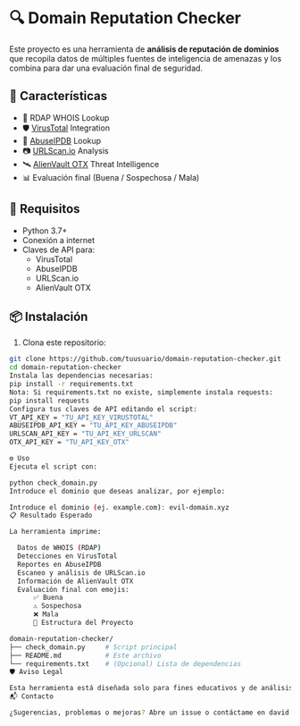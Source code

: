 # 🔍 Domain Reputation Checker

Este proyecto es una herramienta de **análisis de reputación de dominios** que recopila datos de múltiples fuentes de inteligencia de amenazas y los combina para dar una evaluación final de seguridad.

## 🚀 Características

- 🔎 RDAP WHOIS Lookup
- 🛡️ [VirusTotal](https://www.virustotal.com/) Integration
- 🚨 [AbuseIPDB](https://www.abuseipdb.com/) Lookup
- 📷 [URLScan.io](https://urlscan.io/) Analysis
- 🛰️ [AlienVault OTX](https://otx.alienvault.com/) Threat Intelligence
- 📊 Evaluación final (Buena / Sospechosa / Mala)

## 🧰 Requisitos

- Python 3.7+
- Conexión a internet
- Claves de API para:
  - VirusTotal
  - AbuseIPDB
  - URLScan.io
  - AlienVault OTX

## 📦 Instalación

1. Clona este repositorio:

```bash
git clone https://github.com/tuusuario/domain-reputation-checker.git
cd domain-reputation-checker
Instala las dependencias necesarias:
pip install -r requirements.txt
Nota: Si requirements.txt no existe, simplemente instala requests:
pip install requests
Configura tus claves de API editando el script:
VT_API_KEY = "TU_API_KEY_VIRUSTOTAL"
ABUSEIPDB_API_KEY = "TU_API_KEY_ABUSEIPDB"
URLSCAN_API_KEY = "TU_API_KEY_URLSCAN"
OTX_API_KEY = "TU_API_KEY_OTX"

⚙️ Uso
Ejecuta el script con:

python check_domain.py
Introduce el dominio que deseas analizar, por ejemplo:

Introduce el dominio (ej. example.com): evil-domain.xyz
📋 Resultado Esperado

La herramienta imprime:

  Datos de WHOIS (RDAP)
  Detecciones en VirusTotal
  Reportes en AbuseIPDB
  Escaneo y análisis de URLScan.io
  Información de AlienVault OTX
  Evaluación final con emojis:
      ✅ Buena
      ⚠️ Sospechosa
      ❌ Mala
      📁 Estructura del Proyecto

domain-reputation-checker/
├── check_domain.py     # Script principal
├── README.md           # Este archivo
└── requirements.txt    # (Opcional) Lista de dependencias
🛡️ Aviso Legal

Esta herramienta está diseñada solo para fines educativos y de análisis legítimo. No la utilices para escanear dominios sin autorización.
📬 Contacto

¿Sugerencias, problemas o mejoras? Abre un issue o contáctame en david.delgado.deniz@gmail.com
